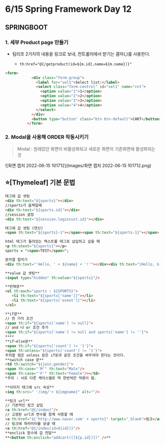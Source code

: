 # 6/15 Spring Framework Day 12

## SPRINGBOOT

### 1. 세부 Product page 만들기

- 팀리프 2가지의 내용을 링크로 보내, 컨트롤러에서 받기는 콤마(,)를 사용한다.

  - ```html
    th:href="@{/getproduct(id=${m.id},name=${m.name})}" 
    ```

```html
<form>
		  	<div class="form-group">
			  <label for="sel1">Select list:</label>
			  <select class="form-control" id="sel1" name="cnt">
			    <option value="1">1</option>
			    <option value="2">2</option>
			    <option value="3">3</option>
			    <option value="4">4</option>
			  </select>
			</div>
			<button type="button" class="btn btn-default">CART</button>
		  </form>
```

### 2. Modal을 사용해 ORDER 작동시키기

> Modal : 원래있던 화면이 비활성화되고 새로운 화면이 기존화면에 활성화되는 것

![화면 캡처 2022-06-15 101712](Images/화면 캡처 2022-06-15 101712.png)

## :star:[Thymeleaf] 기본 문법



```html
태그에 값 셋팅
<div th:text="${sports}"></div>
//sports가 옵젝일때
<div th:text="${sports.id}"></div>
//session 설정
<div th:text="${session.logincust.id}"></div>

태그에 값 셋팅 (연산)
<span th:text="${sports}-1"></span><span th:text="${sports-1}"></span>

html 태그가 들어있는 텍스트를 태그로 삽입하고 싶을 때
<p th:utext="${sports}"></p>
sports = "<span>TEST</span>";

문자열 합치기
<div th:text="'Hello, ' + ${name} + '!'"></div><div th:text="|Hello, ${name}!|"></div>

**value 값 셋팅**
<input type="hidden" th:value="${sports}"/>

**반복문**
<ul th:each="sports : ${SPORTS}">
   <li th:text="${sports['name']}"></li>
   <li th:text="${sports['event']}"></li>
</ul>

**if문**
// 한 가지 조건
<span th:if="${sports['name'] != null}">
// and 나 or 조건 추가
<span th:if="${sports['name'] != null and sports['name'] != ''}">
****
**if~else문**
<span th:if="${sports['count'] != '1'}">
<span th:unless="${sports['count'] != '1'}">
주의할 점은 unless 문은 if문과 같은 조건을 써주어야 한다는 것이다.
**switch case 문**
<td th:switch="${join.gender}">
<span th:case="'M'" th:text="Male"/>
<span th:case="'F'" th:text="Female"/></td>
*주의 : 서로 다른 케이스별로 딱 한번씩만 적용이 됨.
    
**이미지 태그에 src 속성**
<img th:src=" '/img/'+ ${imgname}" alt=""/>

**링크 url**
// 기본적인 링크 삽입
<a th:href="@{/index}"/>
// 고정된 url과 변수를 함께 사용할 때
<a th:href="${'http://www.naver.com' + sports}" target="_blank">링크</a>
// 링크에 파라미터를 보낼 때
<a th:href="@{/index(id=${id})}"/>
**onclick 함수에 값 전달** 
**<button th:onclick="addcart([[${p.id}]])" />**
```